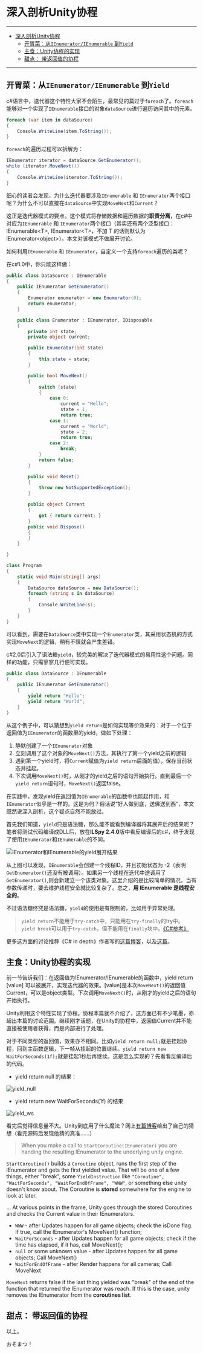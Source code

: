 # 深入剖析Unity协程

---
- [深入剖析Unity协程](#%E6%B7%B1%E5%85%A5%E5%89%96%E6%9E%90unity%E5%8D%8F%E7%A8%8B)
    - [开胃菜：从`IEnumerator/IEnumerable` 到`Yield`](#%E5%BC%80%E8%83%83%E8%8F%9C%E4%BB%8Eienumeratorienumerable-%E5%88%B0yield)
    - [主食：Unity协程的实现](#%E4%B8%BB%E9%A3%9Funity%E5%8D%8F%E7%A8%8B%E7%9A%84%E5%AE%9E%E7%8E%B0)
    - [甜点： 带返回值的协程](#%E7%94%9C%E7%82%B9-%E5%B8%A6%E8%BF%94%E5%9B%9E%E5%80%BC%E7%9A%84%E5%8D%8F%E7%A8%8B)
---


## 开胃菜：从`IEnumerator/IEnumerable` 到`Yield`

c#语言中，迭代器这个特性大家不会陌生，最常见的莫过于`foreach`了。`foreach`能够对一个实现了`IEnumerable`接口的对象`dataSource`进行遍历访问其中的元素。
```cs
foreach (var item in dataSource)
{
    Console.WriteLine(item.ToString());
}
```

`foreach`的遍历过程可以拆解为：
```cs
IEnumerator iterator = dataSource.GetEnumerator(); 
while (iterator.MoveNext()) 
{ 
    Console.WriteLine(iterator.ToString());
}
```

细心的读者会发现，为什么迭代器要涉及`IEnumerable` 和 `IEnumerator`两个接口呢？为什么不可以直接在`dataSource`中实现`MoveNext`和`Current`？

这正是迭代器模式的要点。这个模式将存储数据和遍历数据的**职责分离**，在c#中对应为`IEnumerable` 和 `IEnumerator`两个接口（其实还有两个泛型接口：IEnumerable\<T>, IEnumerator\<T>，不加 T 的话则默认为IEnumerator\<object>）。本文对该模式不做展开讨论。

如何利用`IEnumerable` 和 `IEnumerator`，自定义一个支持`foreach`遍历的类呢？

在c#1.0中，你只能这样做：
```cs
public class DataSource : IEnumerable
{
    public IEnumerator GetEnumerator()
    {
        Enumerator enumerator = new Enumerator(0);
        return enumerator;
    }

    public class Enumerator : IEnumerator, IDisposable
    {
        private int state;
        private object current;

        public Enumerator(int state)
        {
            this.state = state;
        }

        public bool MoveNext()
        {
            switch (state)
            {
                case 0:
                    current = "Hello";
                    state = 1;
                    return true;
                case 1:
                    current = "World";
                    state = 2;
                    return true;
                case 2:
                    break;
            }
            return false;
        }

        public void Reset()
        {
            throw new NotSupportedException();
        }

        public object Current
        {
            get { return current; }
        }
        public void Dispose()
        {
        }
    }

}

class Program
{
    static void Main(string[] args)
    {
        DataSource dataSource = new DataSource();
        foreach (string s in dataSource)
        {
            Console.WriteLine(s);
        }
    }
}
```
可以看到，需要在`DataSource`类中实现一个`Enumerator`类，其采用状态机的方式实现`MoveNext`的逻辑，稍有不慎就会产生差错。

c#2.0后引入了语法糖`yield`，较完美的解决了迭代器模式的易用性这个问题。同样的功能，只需寥寥几行便可实现。
```cs
public class DataSource : IEnumerable
{
    public IEnumerator GetEnumerator()
    {
        yield return "Hello";
        yield return "World";
    }
}
```

从这个例子中，可以猜想到`yield return`是如何实现等价效果的：对于一个位于返回值为`IEnumerator`的函数里的yield，做如下处理：

1. 静默创建了一个`IEnumerator`对象
2. 立刻调用了这个对象的`MoveNext()`方法，其执行了第一个yield之前的逻辑
3. 遇到第一个yield时，将`Current`赋值为`yield return`后面的值），保存当前状态并挂起。
4. 下次调用`MoveNext()`时，从刚才的yield之后的语句开始执行。直到最后一个`yield return`语句时，`MoveNext()`返回false。


在实践中，发现yield在返回值为`IEnumerable`的函数中也能起作用，和`IEnumerator`似乎是一样的。这是为何？俗话说“好人做到底，送佛送到西”，本文既然说深入剖析，这个疑点自然不能放过。

首先我们知道，`yield`只是语法糖，那么能不能看到编译器将其展开后的结果呢？笔者将测试代码编译成DLL后，放在**ILSpy 2.4.0**版中看反编译后的c#，终于发现了使用`IEnumerator`和`IEnumerable`的不同。

![IEnumerator和IEnumerable的yield展开结果](/assets/yield_IEnumerator_decompile.png)

从上图可以发现，`IEnumerable`会创建一个线程ID，并且初始状态为 -2（表明 `GetEnumerator()`还没有被调用）。如果另一个线程在迭代中途调用了`GetEnumerator()`,则会新建立一个该类对象。这里介绍的是比较简单的情况，当有参数传递时，要去维护线程安全就比较复杂了。总之，**用 IEnumerable 是线程安全的**。


不过语法糖终究是语法糖，`yield`的使用是有限制的，比如用于异常处理。

> `yield return`不能用于`try-catch`中，只能用在`try-finally`的try中。`yield break`可以用于`try-catch`，但不能用在`finally`块中。[《C#参考》](https://docs.microsoft.com/zh-cn/dotnet/csharp/language-reference/keywords/yield)

更多这方面的讨论推荐《C# in depth》作者写的[这篇博客](http://csharpindepth.com/Articles/Chapter6/IteratorBlockImplementation.aspx)，以及[这篇](http://twistedoakstudios.com/blog/Post83_coroutines-more-than-you-want-to-know)。





## 主食：Unity协程的实现
前一节告诉我们：在返回值为IEnumerator/IEnumerable的函数中，yield return [value] 可以被展开，实现迭代器的效果。[value]是本次`MoveNext()`的返回值Current，可以是object类型。下次调用`MoveNext()`时，从刚才的yield之后的语句开始执行。

Unity利用这个特性实现了协程。协程本篇就不介绍了，这方面已有不少笔墨，亦超出本篇的讨论范围。继续刚才话题，在Unity的协程中，返回值Current并不能直接被使用者获得，而是内部进行了处理。

对于不同类型的返回值，效果亦不相同。比如`yield return null;`就是挂起协程，回到主函数逻辑，下一帧从挂起的位置继续。`yield return new WaitForSeconds(1f);`就是挂起1秒后再继续。这是怎么实现的？先看看反编译后的代码。

- yield return null 的结果：
  
![yield_null](/assets/yield_null.png)

- yield return new WaitForSeconds(1f) 的结果

![yield_ws](/assets/yield_waitSecond.png)

看完后觉得信息量不大。Unity到底用了什么魔法？网上[有篇博客](http://twistedoakstudios.com/blog/Post83_coroutines-more-than-you-want-to-know)给出了自己的猜想（看完源码后发现他猜的真准……）


> When you make a call to `StartCoroutine(IEnumerator)` you are handing the resulting IEnumerator to the underlying unity engine.

`StartCoroutine()` builds a `Coroutine` object, runs the first step of the IEnumerator and gets the first yielded value. That will be one of a few things, either "break", some `YieldInstruction` like `"Coroutine", "WaitForSeconds", "WaitForEndOfFrame", "WWW"`, or something else unity doesn't know about. The Coroutine is **stored** somewhere for the engine to look at later.

... At various points in the frame, Unity goes through the stored Coroutines and checks the Current value in their IEnumerators.

 - `WWW` - after Updates happen for all game objects; check the isDone flag. If true, call the IEnumerator's MoveNext() function;
 - `WaitForSeconds` - after Updates happen for all game objects; check if the time has elapsed, if it has, call MoveNext();
 - `null` or some unknown value - after Updates happen for all game objects; Call MoveNext()
 - `WaitForEndOfFrame` - after Render happens for all cameras; Call MoveNext

`MoveNext` returns false if the last thing yielded was "break" of the end of the function that returned the IEnumerator was reach. If this is the case, unity removes the IEnumerator from the **coroutines list**.





## 甜点： 带返回值的协程

以上。

おそまつ！